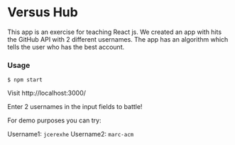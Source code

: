 # Versus Hub

This app is an exercise for teaching React js. We created an app with hits the GitHub API with 2 different usernames. The app has an algorithm which tells the user who has the best account.

### Usage

```
$ npm start
```

Visit http://localhost:3000/

Enter 2 usernames in the input fields to battle!

For demo purposes you can try:

Username1: `jcerexhe`
Username2: `marc-acm`
